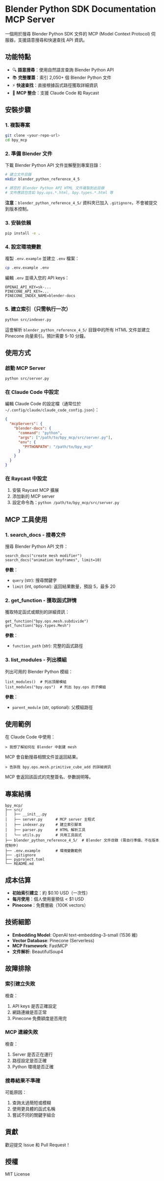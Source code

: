 # Blender Python SDK Documentation MCP Server

一個用於搜尋 Blender Python SDK 文件的 MCP (Model Context Protocol) 伺服器，支援語意搜尋和快速查找 API 資訊。

## 功能特點

- 🔍 **語意搜尋**：使用自然語言查詢 Blender Python API
- 📚 **完整覆蓋**：索引 2,050+ 個 Blender Python 文件
- ⚡ **快速查找**：直接根據函式路徑獲取詳細資訊
- 🤖 **MCP 整合**：支援 Claude Code 和 Raycast

## 安裝步驟

### 1. 複製專案

```bash
git clone <your-repo-url>
cd bpy_mcp
```

### 2. 準備 Blender 文件

下載 Blender Python API 文件並解壓到專案目錄：

```bash
# 建立文件目錄
mkdir blender_python_reference_4_5

# 將您的 Blender Python API HTML 文件複製到此目錄
# 文件應該包含如 bpy.ops.*.html, bpy.types.*.html 等
```

**注意**：`blender_python_reference_4_5/` 資料夾已加入 `.gitignore`，不會被提交到版本控制。

### 3. 安裝依賴

```bash
pip install -e .
```

### 4. 設定環境變數

複製 `.env.example` 並建立 `.env` 檔案：

```bash
cp .env.example .env
```

編輯 `.env` 並填入您的 API keys：

```env
OPENAI_API_KEY=sk-...
PINECONE_API_KEY=...
PINECONE_INDEX_NAME=blender-docs
```

### 5. 建立索引（只需執行一次）

```bash
python src/indexer.py
```

這會解析 `blender_python_reference_4_5/` 目錄中的所有 HTML 文件並建立 Pinecone 向量索引。預計需要 5-10 分鐘。

## 使用方式

### 啟動 MCP Server

```bash
python src/server.py
```

### 在 Claude Code 中設定

編輯 Claude Code 的設定檔（通常位於 `~/.config/claude/claude_code_config.json`）：

```json
{
  "mcpServers": {
    "blender-docs": {
      "command": "python",
      "args": ["/path/to/bpy_mcp/src/server.py"],
      "env": {
        "PYTHONPATH": "/path/to/bpy_mcp"
      }
    }
  }
}
```

### 在 Raycast 中設定

1. 安裝 Raycast MCP 擴展
2. 添加新的 MCP server
3. 設定命令為：`python /path/to/bpy_mcp/src/server.py`

## MCP 工具使用

### 1. search_docs - 搜尋文件

搜尋 Blender Python API 文件：

```
search_docs("create mesh modifier")
search_docs("animation keyframes", limit=10)
```

**參數**：
- `query` (str): 搜尋關鍵字
- `limit` (int, optional): 返回結果數量，預設 5，最多 20

### 2. get_function - 獲取函式詳情

獲取特定函式或類別的詳細資訊：

```
get_function("bpy.ops.mesh.subdivide")
get_function("bpy.types.Mesh")
```

**參數**：
- `function_path` (str): 完整的函式路徑

### 3. list_modules - 列出模組

列出可用的 Blender Python 模組：

```
list_modules()  # 列出頂層模組
list_modules("bpy.ops")  # 列出 bpy.ops 的子模組
```

**參數**：
- `parent_module` (str, optional): 父模組路徑

## 使用範例

在 Claude Code 中使用：

```
> 我想了解如何在 Blender 中創建 mesh
```

MCP 會自動搜尋相關文件並返回結果。

```
> 告訴我 bpy.ops.mesh.primitive_cube_add 的詳細資訊
```

MCP 會返回該函式的完整簽名、參數說明等。

## 專案結構

```
bpy_mcp/
├── src/
│   ├── __init__.py
│   ├── server.py      # MCP server 主程式
│   ├── indexer.py     # 建立索引腳本
│   ├── parser.py      # HTML 解析工具
│   └── utils.py       # 共用工具函式
├── blender_python_reference_4_5/  # Blender 文件目錄 (需自行準備，不在版本控制中)
├── .env.example       # 環境變數範例
├── .gitignore
├── pyproject.toml
└── README.md
```

## 成本估算

- **初始索引建立**：約 $0.10 USD（一次性）
- **每月使用**：個人使用量預估 < $1 USD
- **Pinecone**：免費層級（100K vectors）

## 技術細節

- **Embedding Model**: OpenAI text-embedding-3-small (1536 維)
- **Vector Database**: Pinecone (Serverless)
- **MCP Framework**: FastMCP
- **文件解析**: BeautifulSoup4

## 故障排除

### 索引建立失敗

檢查：
1. API keys 是否正確設定
2. 網路連線是否正常
3. Pinecone 免費額度是否用完

### MCP 連線失敗

檢查：
1. Server 是否正在運行
2. 路徑設定是否正確
3. Python 環境是否正確

### 搜尋結果不準確

可能原因：
1. 查詢太過簡短或模糊
2. 使用更具體的函式名稱
3. 嘗試不同的關鍵字組合

## 貢獻

歡迎提交 Issue 和 Pull Request！

## 授權

MIT License